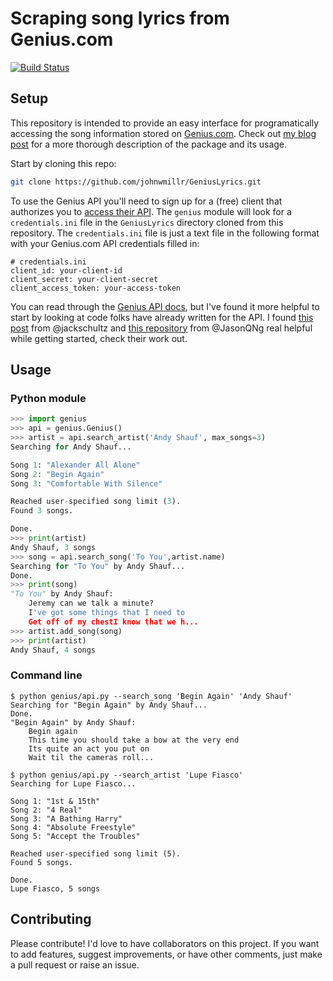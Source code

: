 # Scraping song lyrics from Genius.com

[![Build Status](https://travis-ci.org/johnwmillr/GeniusLyrics.svg?branch=master)](https://travis-ci.org/johnwmillr/GeniusLyrics)

## Setup
This repository is intended to provide an easy interface for programatically accessing the song information stored on [Genius.com](https://www.genius.com). Check out [my blog post](http://www.johnwmillr.com/scraping-genius-lyrics/) for a more thorough description of the package and its usage.

Start by cloning this repo:

```bash
git clone https://github.com/johnwmillr/GeniusLyrics.git
```

To use the Genius API you'll need to sign up for a (free) client that authorizes you to [access their API](http://genius.com/api-clients). The `genius` module will look for a `credentials.ini` file in the `GeniusLyrics` directory cloned from this repository. The `credentials.ini` file is just a text file in the following format with your Genius.com API credentials filled in:
```
# credentials.ini
client_id: your-client-id
client_secret: your-client-secret
client_access_token: your-access-token
```

You can read through the [Genius API docs](https://docs.genius.com/), but I've found it more helpful to start by looking at code folks have already written for the API. I found [this post](https://bigishdata.com/2016/09/27/getting-song-lyrics-from-geniuss-api-scraping) from @jackschultz and [this repository](https://github.com/jasonqng/genius-lyrics-search) from @JasonQNg real helpful while getting started, check their work out.

## Usage
### Python module
```python
>>> import genius
>>> api = genius.Genius()
>>> artist = api.search_artist('Andy Shauf', max_songs=3)
Searching for Andy Shauf...

Song 1: "Alexander All Alone"
Song 2: "Begin Again"
Song 3: "Comfortable With Silence"

Reached user-specified song limit (3).
Found 3 songs.

Done.
>>> print(artist)
Andy Shauf, 3 songs
>>> song = api.search_song('To You',artist.name)
Searching for "To You" by Andy Shauf...
Done.
>>> print(song)
"To You" by Andy Shauf:
    Jeremy can we talk a minute?
    I've got some things that I need to
    Get off of my chestI know that we h...
>>> artist.add_song(song)
>>> print(artist)
Andy Shauf, 4 songs
```

### Command line
```
$ python genius/api.py --search_song 'Begin Again' 'Andy Shauf'
Searching for "Begin Again" by Andy Shauf...
Done.
"Begin Again" by Andy Shauf:
    Begin again
    This time you should take a bow at the very end
    Its quite an act you put on
    Wait til the cameras roll...

$ python genius/api.py --search_artist 'Lupe Fiasco'
Searching for Lupe Fiasco...

Song 1: "1st & 15th"
Song 2: "4 Real"
Song 3: "A Bathing Harry"
Song 4: "Absolute Freestyle"
Song 5: "Accept the Troubles"

Reached user-specified song limit (5).
Found 5 songs.

Done.
Lupe Fiasco, 5 songs
```

## Contributing
Please contribute! I'd love to have collaborators on this project. If you want to add features, suggest improvements, or have other comments, just make a pull request or raise an issue.
